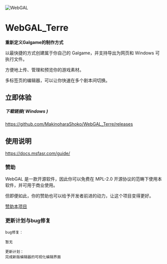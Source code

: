 ![WebGAL](https://user-images.githubusercontent.com/30483415/227243167-5ce43420-497a-4049-a621-21a639797abd.png)

# WebGAL_Terre

**重新定义Galgame的制作方式**

以最快捷的方式创建属于你自己的 Galgame，并支持导出为网页和 Windows 可执行文件。

方便地上传、管理和预览你的游戏素材。

多标签页的编辑器，可以让你快速在多个剧本间切换。

## 立即体验

##### 下载链接( Windows )

https://github.com/MakinoharaShoko/WebGAL_Terre/releases

## 使用说明

https://docs.msfasr.com/guide/

### 赞助

WebGAL 是一款开源软件，因此你可以免费在 MPL-2.0 开源协议的范畴下使用本软件，并可用于商业使用。

但即便如此，你的赞助也可以给予开发者前进的动力，让这个项目变得更好。

[赞助本项目](https://docs.msfasr.com/sponsor/)

### 更新计划与bug修复

```
bug修复：

暂无

更新计划：
完成新版编辑器的可视化编辑界面
```

